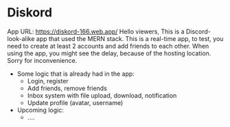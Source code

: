 # Diskord
App URL: https://diskord-166.web.app/
Hello viewers,
This is a Discord-look-alike app that used the MERN stack. This is a real-time app, to test, you need to create at least 2 accounts and add friends to each other.
When using the app, you might see the delay, because of the hosting location. Sorry for inconvenience.
- Some logic that is already had in the app:
  + Login, register
  + Add friends, remove friends
  + Inbox system with file upload, download, notification
  + Update profile (avatar, username)
- Upcoming logic:
  + ....
